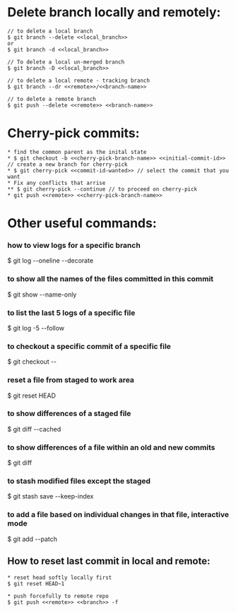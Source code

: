 # Delete branch locally and remotely:

```
// to delete a local branch
$ git branch --delete <<local_branch>>
or 
$ git branch -d <<local_branch>>

// To delete a local un-merged branch
$ git branch -D <<local_branch>>

// to delete a local remote - tracking branch
$ git branch --dr <<remote>>/<<branch-name>>

// to delete a remote branch
$ git push --delete <<remote>> <<branch-name>>
```

# Cherry-pick commits:

```
* find the common parent as the inital state
* $ git checkout -b <<cherry-pick-branch-name>> <<initial-commit-id>> // create a new branch for cherry-pick
* $ git cherry-pick <<commit-id-wanted>> // select the commit that you want
* Fix any conflicts that arrise 
** $ git cherry-pick --continue // to proceed on cherry-pick
* git push <<remote>> <<cherry-pick-branch-name>>
```

# Other useful commands:

### how to view logs for a specific branch

$ git log --oneline --decorate <branch>

### to show all the names of the files committed in this commit

$ git show  --name-only <commit-id>

### to list the last 5 logs of a specific file

$ git log -5 --follow <file-path>

### to checkout a specific commit of a specific file

$ git checkout <commit-id> -- <file-path>

### reset a file from staged to work area

$ git reset HEAD <file-path>

### to show differences of a staged file

$ git diff --cached <file-path>

### to show differences of a file within an old and new commits

$ git diff <old-commit-id> <new-commit-id> <file-path>

### to stash modified files except the staged

$ git stash save --keep-index


### to add a file based on individual changes in that file, interactive mode

$ git add --patch <file-path>



## How to reset last commit in local and remote:

```
* reset head softly locally first
$ git reset HEAD~1

* push forcefully to remote repo
$ git push <<remote>> <<branch>> -f
```

